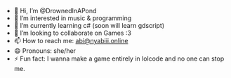 - 👋 Hi, I’m @DrownedInAPond
- 👀 I’m interested in music & programming
- 🌱 I’m currently learning c# (soon will learn gdscript)
- 💞️ I’m looking to collaborate on Games :3
- 📫 How to reach me: abi@nyabiii.online
- 😄 Pronouns: she/her
- ⚡ Fun fact: I wanna make a game entirely in lolcode and no one can stop me.

<!---
DrownedInAPond/DrownedInAPond is a ✨ special ✨ repository because its `README.md` (this file) appears on your GitHub profile.
You can click the Preview link to take a look at your changes.
--->

